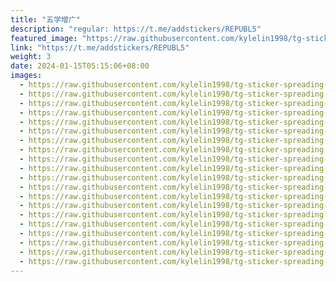```yaml
---
title: "五学增广"
description: "regular: https://t.me/addstickers/REPUBL5"
featured_image: "https://raw.githubusercontent.com/kylelin1998/tg-sticker-spreading-worldwide-images/main/img/208295ea-a9e4-46ef-8ce4-bf6b92ac2fec.jpg"
link: "https://t.me/addstickers/REPUBL5"
weight: 3
date: 2024-01-15T05:15:06+08:00
images:
  - https://raw.githubusercontent.com/kylelin1998/tg-sticker-spreading-worldwide-images/main/img/208295ea-a9e4-46ef-8ce4-bf6b92ac2fec.jpg
  - https://raw.githubusercontent.com/kylelin1998/tg-sticker-spreading-worldwide-images/main/img/9b9aafce-9da5-4a0d-b2c4-de0acb1c9728.jpg
  - https://raw.githubusercontent.com/kylelin1998/tg-sticker-spreading-worldwide-images/main/img/7959f230-43b3-48ba-8c51-26f1777d4a53.jpg
  - https://raw.githubusercontent.com/kylelin1998/tg-sticker-spreading-worldwide-images/main/img/18453cb1-a324-4193-acae-cd53ba793948.jpg
  - https://raw.githubusercontent.com/kylelin1998/tg-sticker-spreading-worldwide-images/main/img/0bb7482a-c5d6-4646-a4f9-97ff1e2251e3.jpg
  - https://raw.githubusercontent.com/kylelin1998/tg-sticker-spreading-worldwide-images/main/img/d40c3166-3808-4cc4-95e5-265ad95ee518.jpg
  - https://raw.githubusercontent.com/kylelin1998/tg-sticker-spreading-worldwide-images/main/img/d960edad-6ff1-4ed6-9b6d-aa8cf9759a0b.jpg
  - https://raw.githubusercontent.com/kylelin1998/tg-sticker-spreading-worldwide-images/main/img/2c9ed51a-0d5d-46de-9948-415eaaf8818f.jpg
  - https://raw.githubusercontent.com/kylelin1998/tg-sticker-spreading-worldwide-images/main/img/74e71583-ef77-4ce1-90ed-615316bf6eeb.jpg
  - https://raw.githubusercontent.com/kylelin1998/tg-sticker-spreading-worldwide-images/main/img/2a473afd-84cb-40b4-90b1-521ecfbf27ee.jpg
  - https://raw.githubusercontent.com/kylelin1998/tg-sticker-spreading-worldwide-images/main/img/f4241214-2e1f-46aa-a8a5-6b64effb8589.jpg
  - https://raw.githubusercontent.com/kylelin1998/tg-sticker-spreading-worldwide-images/main/img/2e918eb3-448e-4e96-addb-127821417825.jpg
  - https://raw.githubusercontent.com/kylelin1998/tg-sticker-spreading-worldwide-images/main/img/a8a77516-bb48-4423-9da9-1915530ddd2d.jpg
  - https://raw.githubusercontent.com/kylelin1998/tg-sticker-spreading-worldwide-images/main/img/e7a0e03c-c66a-4115-b03e-3474624cb22b.jpg
  - https://raw.githubusercontent.com/kylelin1998/tg-sticker-spreading-worldwide-images/main/img/a0171023-5c95-4af9-aec9-98b5bc34a43b.jpg
  - https://raw.githubusercontent.com/kylelin1998/tg-sticker-spreading-worldwide-images/main/img/542e36e7-6662-42dd-a174-38b86c22ff2f.jpg
  - https://raw.githubusercontent.com/kylelin1998/tg-sticker-spreading-worldwide-images/main/img/403548d2-65e1-4069-9c5a-30136fabf196.jpg
  - https://raw.githubusercontent.com/kylelin1998/tg-sticker-spreading-worldwide-images/main/img/ae6d449f-6801-4b4c-b3d9-c892a55f12fe.jpg
  - https://raw.githubusercontent.com/kylelin1998/tg-sticker-spreading-worldwide-images/main/img/89ac0ec0-472e-4199-9b5a-2f4855af94c0.jpg
  - https://raw.githubusercontent.com/kylelin1998/tg-sticker-spreading-worldwide-images/main/img/00b03a86-66c6-47b5-95c3-479850d9e197.jpg
---
```


